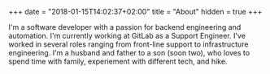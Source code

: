 +++
date = "2018-01-15T14:02:37+02:00"
title = "About"
hidden = true
+++

I'm a software developer with a passion for backend engineering and automation. I'm currently working at GitLab as a Support Engineer. I've worked in several roles ranging from front-line support to infrastructure engineering. I'm a husband and father to a son (soon two), who loves to spend time with family, experiement with different tech, and hike. 